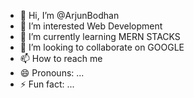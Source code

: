 - 👋 Hi, I’m @ArjunBodhan
- 👀 I’m interested Web Development
- 🌱 I’m currently learning MERN STACKS
- 💞️ I’m looking to collaborate on GOOGLE
- 📫 How to reach me 
- 😄 Pronouns: ...
- ⚡ Fun fact: ...

<!---
ArjunBodhan/ArjunBodhan is a ✨ special ✨ repository because its `README.md` (this file) appears on your GitHub profile.
You can click the Preview link to take a look at your changes.
--->
